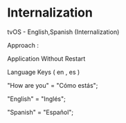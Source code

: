 # Internalization

tvOS - English,Spanish (Internalization)

Approach : 

Application Without Restart

Language Keys ( en , es )

"How are you" = "Cómo estás";

"English" = "Inglés";

"Spanish" = "Español";
